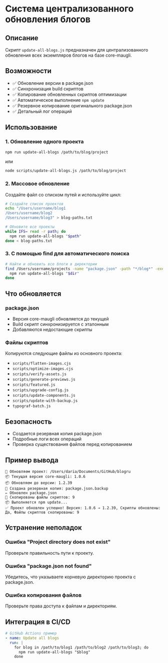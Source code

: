 # Система централизованного обновления блогов

## Описание
Скрипт `update-all-blogs.js` предназначен для централизованного обновления всех экземпляров блогов на базе core-maugli.

## Возможности
- ✅ Обновление версии в package.json
- ✅ Синхронизация build скриптов
- ✅ Копирование обновленных скриптов оптимизации
- ✅ Автоматическое выполнение `npm update`
- ✅ Резервное копирование оригинального package.json
- ✅ Детальный лог операций

## Использование

### 1. Обновление одного проекта
```bash
npm run update-all-blogs /path/to/blog/project
```
или
```bash
node scripts/update-all-blogs.js /path/to/blog/project
```

### 2. Массовое обновление
Создайте файл со списком путей и используйте цикл:
```bash
# Создайте список проектов
echo "/Users/username/blog1
/Users/username/blog2
/Users/username/blog3" > blog-paths.txt

# Обновите все проекты
while IFS= read -r path; do
  npm run update-all-blogs "$path"
done < blog-paths.txt
```

### 3. С помощью find для автоматического поиска
```bash
# Найти и обновить все блоги в директории
find /Users/username/projects -name "package.json" -path "*/blog*" -exec dirname {} \; | while read dir; do
  npm run update-all-blogs "$dir"
done
```

## Что обновляется

### package.json
- Версия core-maugli обновляется до текущей
- Build скрипт синхронизируется с эталонным
- Добавляются недостающие скрипты

### Файлы скриптов
Копируются следующие файлы из основного проекта:
- `scripts/flatten-images.cjs`
- `scripts/optimize-images.cjs` 
- `scripts/verify-assets.js`
- `scripts/generate-previews.js`
- `scripts/featured.js`
- `scripts/upgrade-config.js`
- `scripts/update-components.js`
- `scripts/update-with-backup.js`
- `typograf-batch.js`

## Безопасность
- Создается резервная копия package.json
- Подробные логи всех операций
- Проверка существования файлов перед копированием

## Пример вывода
```
🔄 Обновляем проект: /Users/daria/Documents/GitHub/blogru
📦 Текущая версия core-maugli: 1.0.6
📦 Обновляем до версии: 1.2.39
💾 Создана резервная копия: package.json.backup
✏️ Обновлен package.json
📁 Скопированы файлы скриптов: 9
📦 Выполняется npm update...
✅ Проект обновлен успешно! Версия: 1.0.6 → 1.2.39, Скрипты обновлены: Да, Файлы скриптов скопированы: 9
```

## Устранение неполадок

### Ошибка "Project directory does not exist"
Проверьте правильность пути к проекту.

### Ошибка "package.json not found"
Убедитесь, что указываете корневую директорию проекта с package.json.

### Ошибка копирования файлов
Проверьте права доступа к файлам и директориям.

## Интеграция в CI/CD
```yaml
# GitHub Actions пример
- name: Update all blogs
  run: |
    for blog in /path/to/blog1 /path/to/blog2 /path/to/blog3; do
      npm run update-all-blogs "$blog"
    done
```
